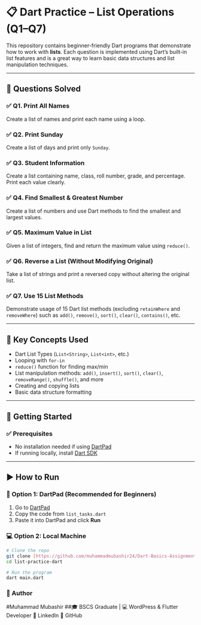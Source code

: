 # 📋 Dart Practice – List Operations (Q1–Q7)

This repository contains beginner-friendly Dart programs that demonstrate how to work with **lists**. Each question is implemented using Dart’s built-in list features and is a great way to learn basic data structures and list manipulation techniques.

---

## 📘 Questions Solved

### ✅ Q1. Print All Names
Create a list of names and print each name using a loop.

### ✅ Q2. Print Sunday
Create a list of days and print only `Sunday`.

### ✅ Q3. Student Information
Create a list containing name, class, roll number, grade, and percentage. Print each value clearly.

### ✅ Q4. Find Smallest & Greatest Number
Create a list of numbers and use Dart methods to find the smallest and largest values.

### ✅ Q5. Maximum Value in List
Given a list of integers, find and return the maximum value using `reduce()`.

### ✅ Q6. Reverse a List (Without Modifying Original)
Take a list of strings and print a reversed copy without altering the original list.

### ✅ Q7. Use 15 List Methods
Demonstrate usage of 15 Dart list methods (excluding `retainWhere` and `removeWhere`) such as `add()`, `remove()`, `sort()`, `clear()`, `contains()`, etc.

---

## 🧠 Key Concepts Used

- Dart List Types (`List<String>`, `List<int>`, etc.)
- Looping with `for-in`
- `reduce()` function for finding max/min
- List manipulation methods: `add()`, `insert()`, `sort()`, `clear()`, `removeRange()`, `shuffle()`, and more
- Creating and copying lists
- Basic data structure formatting

---

## 🚀 Getting Started

### ✅ Prerequisites

- No installation needed if using [DartPad](https://dartpad.dev)
- If running locally, install [Dart SDK](https://dart.dev/get-dart)

---

## ▶️ How to Run

### 🧪 Option 1: DartPad (Recommended for Beginners)
1. Go to [DartPad](https://dartpad.dev)
2. Copy the code from `list_tasks.dart`
3. Paste it into DartPad and click **Run**

### 💻 Option 2: Local Machine
```bash
# Clone the repo
git clone [https://github.com/muhammadmubashir24/Dart-Basics-Assignments-4.git]
cd list-practice-dart

# Run the program
dart main.dart
```

### 👤 Author
#Muhammad Mubashir
##🎓 BSCS Graduate | 💻 WordPress & Flutter Developer
🔗 LinkedIn
🐙 GitHub

